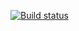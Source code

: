 [![Build status](https://ci.appveyor.com/api/projects/status/guxk79709h5pa202?svg=true)](https://ci.appveyor.com/project/smetanova-ys/postmanecho-1-2-3)